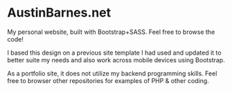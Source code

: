 # AustinBarnes.net
My personal website, built with Bootstrap+SASS. Feel free to browse the code!

I based this design on a previous site template I had used and updated it to better suite my needs and also work across mobile devices using Bootstrap.

As a portfolio site, it does not utilize my backend programming skills. Feel free to browser other repositories for examples of PHP & other coding.
